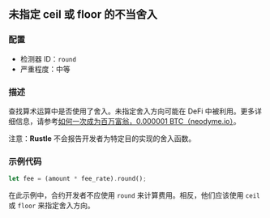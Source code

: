
## 未指定 ceil 或 floor 的不当舍入

### 配置

* 检测器 ID：`round`
* 严重程度：中等

### 描述

查找算术运算中是否使用了舍入。未指定舍入方向可能在 DeFi 中被利用。更多详细信息，请参考[如何一次成为百万富翁，0.000001 BTC（neodyme.io）](https://blog.neodyme.io/posts/lending_disclosure/)。

注意：**Rustle** 不会报告开发者为特定目的实现的舍入函数。

### 示例代码

```rust
let fee = (amount * fee_rate).round();
```

在此示例中，合约开发者不应使用 `round` 来计算费用。相反，他们应该使用 `ceil` 或 `floor` 来指定舍入方向。